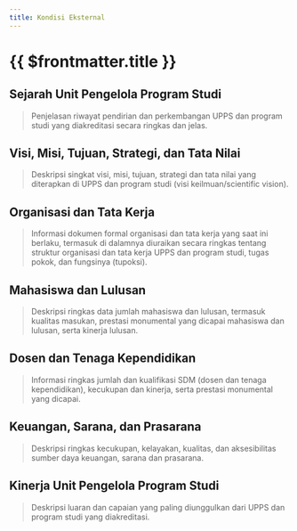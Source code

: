 ```yaml
---
title: Kondisi Eksternal
---
```


# {{ $frontmatter.title }}

<!--@include: ../indikator/1.md-->

## Sejarah Unit Pengelola Program Studi

> Penjelasan riwayat pendirian dan perkembangan UPPS dan program studi yang diakreditasi secara ringkas dan jelas.

## Visi, Misi, Tujuan, Strategi, dan Tata Nilai

> Deskripsi singkat visi, misi, tujuan, strategi dan tata nilai yang diterapkan di UPPS dan program studi (visi keilmuan/scientific vision).

## Organisasi dan Tata Kerja

> Informasi dokumen formal organisasi dan tata kerja yang saat ini berlaku, termasuk di dalamnya diuraikan secara ringkas tentang struktur organisasi dan tata kerja UPPS dan program studi, tugas pokok, dan fungsinya (tupoksi).

## Mahasiswa dan Lulusan

> Deskripsi ringkas data jumlah mahasiswa dan lulusan, termasuk kualitas masukan, prestasi monumental yang dicapai mahasiswa dan lulusan, serta kinerja lulusan.

## Dosen dan Tenaga Kependidikan

> Informasi ringkas jumlah dan kualifikasi SDM (dosen dan tenaga kependidikan), kecukupan dan kinerja, serta prestasi monumental yang dicapai.

## Keuangan, Sarana, dan Prasarana

> Deskripsi ringkas kecukupan, kelayakan, kualitas, dan aksesibilitas sumber daya keuangan, sarana dan prasarana.

## Kinerja Unit Pengelola Program Studi

> Deskripsi luaran dan capaian yang paling diunggulkan dari UPPS dan program studi yang diakreditasi.
